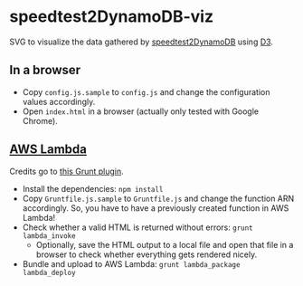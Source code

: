 # speedtest2DynamoDB-viz

SVG to visualize the data gathered by [speedtest2DynamoDB](https://github.com/ujuettner/speedtest2DynamoDB) using [D3](http://d3js.org/).

## In a browser

* Copy `config.js.sample` to `config.js` and change the configuration values accordingly.
* Open `index.html` in a browser (actually only tested with Google Chrome).

## [AWS Lambda](https://aws.amazon.com/lambda/)

Credits go to [this Grunt plugin](https://github.com/Tim-B/grunt-aws-lambda).

* Install the dependencies: `npm install`
* Copy `Gruntfile.js.sample` to `Gruntfile.js` and change the function ARN accordingly. So, you have to have a previously created function in AWS Lambda!
* Check whether a valid HTML is returned without errors: `grunt lambda_invoke`
  * Optionally, save the HTML output to a local file and open that file in a browser to check whether everything gets rendered nicely.
* Bundle and upload to AWS Lambda: `grunt lambda_package lambda_deploy`
